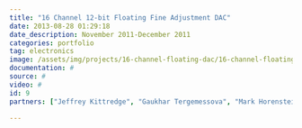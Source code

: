 ```yaml
---
title: "16 Channel 12-bit Floating Fine Adjustment DAC"
date: 2013-08-28 01:29:18
date_description: November 2011-December 2011
categories: portfolio
tag: electronics
image: /assets/img/projects/16-channel-floating-dac/16-channel-floating-dac.jpg
documentation: #
source: #
video: #
id: 9
partners: ["Jeffrey Kittredge", "Gaukhar Tergemessova", "Mark Horenstein", "Kritpasitpong Benjathatchaporn"]

---
```


